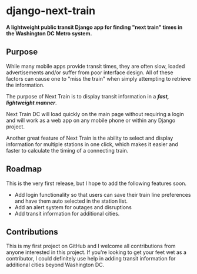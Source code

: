 # django-next-train
**A lightweight public transit Django app for finding "next train" times in the Washington DC Metro system.**

## Purpose ##
While many mobile apps provide transit times, they are often slow, loaded advertisements and/or suffer from poor interface design. 
All of these factors can cause one to "miss the train" when simply attempting to retrieve the information.

The purpose of Next Train is to display transit information in a *__fast, lightweight manner__*. 

Next Train DC will load quickly on the main page without requiring a login and will work as a web app on any mobile phone
or within any Django project.

Another great feature of Next Train is the ability to select and display information for multiple stations in one click, which makes it 
easier and faster to calculate the timing of a connecting train.

## Roadmap ##

This is the very first release, but I hope to add the following features soon. 

- Add login functionality so that users can save their train line preferences and have them auto selected in the station list.
- Add an alert system for outages and disruptions
- Add transit information for additional cities. 

## Contributions ##

This is my first project on GitHub and I welcome all contributions from anyone interested in this project. If you're looking to get
your feet wet as a contributor, I could definitely use help in adding transit information for additional cities beyond Washington DC. 

